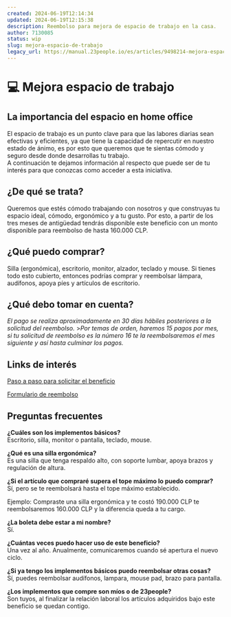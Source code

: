 ```yaml
---
created: 2024-06-19T12:14:34
updated: 2024-06-19T12:15:38
description: Reembolso para mejora de espacio de trabajo en la casa.
author: 7130085
status: wip
slug: mejora-espacio-de-trabajo
legacy_url: https://manual.23people.io/es/articles/9498214-mejora-espacio-de-trabajo
---
```


# 💻 Mejora espacio de trabajo

## La importancia del espacio en home office

El espacio de trabajo es un punto clave para que las labores diarias sean
efectivas y eficientes, ya que tiene la capacidad de repercutir en nuestro
estado de ánimo, es por esto que queremos que te sientas cómodo y seguro desde
donde desarrollas tu trabajo.  
A continuación te dejamos información al respecto que puede ser de tu interés
para que conozcas como acceder a esta iniciativa.

## ¿De qué se trata?

Queremos que estés cómodo trabajando con nosotros y que construyas tu espacio
ideal, cómodo, ergonómico y a tu gusto. Por esto, a partir de los tres meses
de antigüedad tendrás disponible este beneficio con un monto disponible para
reembolso de hasta 160.000 CLP.

## ¿Qué puedo comprar?

Silla (ergonómica), escritorio, monitor, alzador, teclado y mouse. Si tienes
todo esto cubierto, entonces podrías comprar y reembolsar lámpara, audífonos,
apoya píes y artículos de escritorio.

## ¿Qué debo tomar en cuenta?

_El pago se realiza aproximadamente en 30 días hábiles posteriores a la
solicitud del reembolso._ >_Por temas de orden, haremos 15 pagos por mes, si
tu solicitud de reembolso es la número 16 te la reembolsaremos el mes
siguiente y así hasta culminar los pagos._

## Links de interés

[Paso a paso para solicitar el
beneficio](https://drive.google.com/drive/folders/1p55lWpDbvZ7oh_9PpWYamGJWtj5sb9bG)

[Formulario de reembolso](https://23people.typeform.com/mejoraespacio)

## Preguntas frecuentes

**¿Cuáles son los implementos básicos?**  
Escritorio, silla, monitor o pantalla, teclado, mouse.

**¿Qué es una silla ergonómica?**  
Es una silla que tenga respaldo alto, con soporte lumbar, apoya brazos y
regulación de altura.

**¿Si el artículo que compraré supera el tope máximo lo puedo comprar?**  
Sí, pero se te reembolsará hasta el tope máximo establecido.

Ejemplo: Compraste una silla ergonómica y te costó 190.000 CLP te
reembolsaremos 160.000 CLP y la diferencia queda a tu cargo.

**¿La boleta debe estar a mi nombre?**  
Sí.

**¿Cuántas veces puedo hacer uso de este beneficio?**  
Una vez al año. Anualmente, comunicaremos cuando sé apertura el nuevo ciclo.

**¿Si ya tengo los implementos básicos puedo reembolsar otras cosas?**  
Sí, puedes reembolsar audífonos, lampara, mouse pad, brazo para pantalla.

**¿Los implementos que compre son míos o de 23people?**  
Son tuyos, al finalizar la relación laboral los artículos adquiridos bajo este
beneficio se quedan contigo.

​
